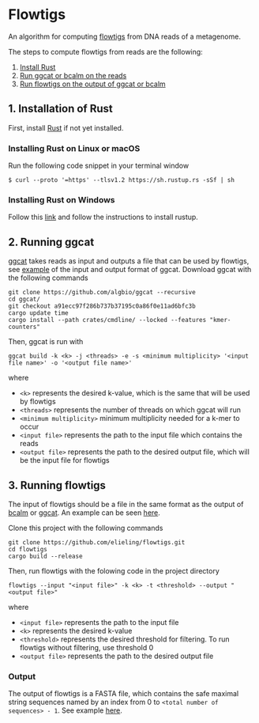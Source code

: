 # Flowtigs

An algorithm for computing [flowtigs](https://www.biorxiv.org/content/10.1101/2023.11.17.567499v1) from DNA reads of a metagenome.

The steps to compute flowtigs from reads are the following:

1.  [Install Rust](#1-installation-of-rust)
2.  [Run ggcat or bcalm on the reads](#2-running-ggcat)
3.  [Run flowtigs on the output of ggcat or bcalm](#3-running-flowtigs)

## 1. Installation of Rust

First, install [Rust](https://rustup.rs/) if not yet installed.

### Installing Rust on Linux or macOS

Run the following code snippet in your terminal window

```
$ curl --proto '=https' --tlsv1.2 https://sh.rustup.rs -sSf | sh
```

### Installing Rust on Windows

Follow this [link](https://www.rust-lang.org/tools/install) and follow the instructions to install rustup.

## 2. Running ggcat

[ggcat](https://github.com/algbio/ggcat) takes reads as input and outputs a file that can be used by flowtigs, see [example](https://github.com/elieling/flowtigs-data) of the input and output format of ggcat. Download ggcat with the following commands
```
git clone https://github.com/algbio/ggcat --recursive
cd ggcat/
git checkout a91ecc97f286b737b37195c0a86f0e11ad6bfc3b
cargo update time
cargo install --path crates/cmdline/ --locked --features "kmer-counters"
```

Then, ggcat is run with

```
ggcat build -k <k> -j <threads> -e -s <minimum multiplicity> '<input file name>' -o '<output file name>'
```
where 
- `<k>` represents the desired k-value, which is the same that will be used by flowtigs
- `<threads>` represents the number of threads on which ggcat will run
- `<minimum multiplicity>` minimum multiplicity needed for a k-mer to occur
- `<input file>` represents the path to the input file which contains the reads
- `<output file>` represents the path to the desired output file, which will be the input file for flowtigs

## 3. Running flowtigs

The input of flowtigs should be a file in the same format as the output of [bcalm](https://github.com/GATB/bcalm) or [ggcat](https://github.com/algbio/ggcat). An example can be seen [here](https://github.com/elieling/flowtigs-data/tree/main/output_of_ggcat).

Clone this project with the following commands
```
git clone https://github.com/elieling/flowtigs.git
cd flowtigs
cargo build --release
```
Then, run flowtigs with the folowing code in the project directory
```
flowtigs --input "<input file>" -k <k> -t <threshold> --output "<output file>"
```
where 
- `<input file>` represents the path to the input file
- `<k>` represents the desired k-value
- `<threshold>` represents the desired threshold for filtering. To run flowtigs without filtering, use threshold 0
- `<output file>` represents the path to the desired output file


### Output

The output of flowtigs is a FASTA file, which contains the safe maximal string sequences named by an index from 0 to `<total number of sequences> - 1`. See example [here](https://github.com/elieling/flowtigs-data/tree/main/output_of_flowtigs).

